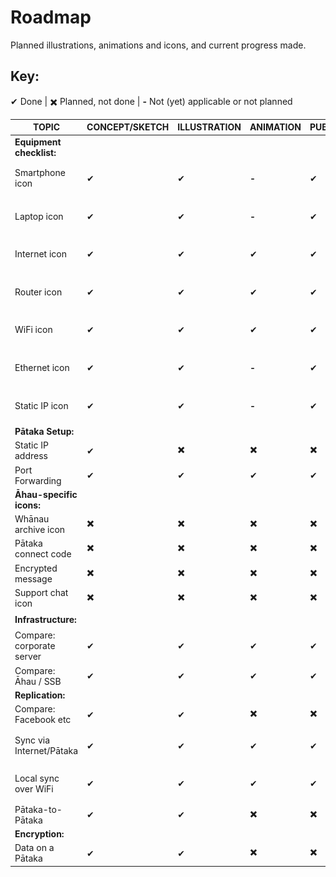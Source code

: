 # Roadmap
Planned illustrations, animations and icons, and current progress made.
## Key:  
✔ Done | ✖️ Planned, not done | **-** Not (yet) applicable or not planned

| TOPIC                    | CONCEPT/SKETCH | ILLUSTRATION | ANIMATION | PUBLISHED | THUMB                          | REVIEWED    |
|--------------------------|----------------|--------------|-----------|-----------|--------------------------------|-------------|
| **Equipment checklist:** |                |              |           |           |                                |      ✖️      |
| Smartphone icon          |        ✔       |       ✔      |   **-**   |     ✔     | ![](svg/icons/mobile_48.svg)   |             |
| Laptop icon              |        ✔       |       ✔      |   **-**   |     ✔     | ![](svg/icons/laptop_48.svg)   |             |
| Internet icon            |        ✔       |       ✔      |     ✔     |     ✔     | ![](svg/icons/internet_48.svg) |             |
| Router icon              |        ✔       |       ✔      |     ✔     |     ✔     | ![](svg/icons/router_48.svg)   |             |
| WiFi icon                |        ✔       |       ✔      |     ✔     |     ✔     | ![](svg/icons/wifi_48.svg)     |             |
| Ethernet icon            |        ✔       |       ✔      |   **-**   |     ✔     | ![](svg/icons/ethernet_48.svg) |             |
| Static IP icon           |        ✔       |       ✔      |   **-**   |     ✔     | ![](svg/icons/static-ip_48.svg)|             |
| **Pātaka Setup:**        |                |              |           |           |                                |    **-**    |
| Static IP address        |        ✔       |       ✖️      |     ✖️     |     ✖️     |                                |             |
| Port Forwarding          |        ✔       |       ✔      |     ✔     |     ✔     | ![](svg/port-forwarding_03_with-port-forwarding.svg)| ✖️ |
| **Āhau-specific icons:** |                |              |           |           |                                |    **-**    |
| Whānau archive icon      |        ✖️       |       ✖️      |     ✖️     |     ✖️     |                                |             |
| Pātaka connect code      |        ✖️       |       ✖️      |     ✖️     |     ✖️     |                                |             |
| Encrypted message        |        ✖️       |       ✖️      |     ✖️     |     ✖️     |                                |             |
| Support chat icon        |        ✖️       |       ✖️      |     ✖️     |     ✖️     |                                |             |
| **Infrastructure:**      |                |              |           |           |                                |      ✖️      |
| Compare: corporate server|        ✔       |       ✔      |     ✔     |     ✔     | ![](svg/corporate-server.svg)  |             |
| Compare: Āhau / SSB      |        ✔       |       ✔      |     ✔     |     ✔     | ![](svg/alternative-servers.svg) |           |
| **Replication:**         |                |              |           |           |                                |    **-**    |
| Compare: Facebook etc    |        ✔       |       ✔      |     ✖️     |     ✖️     |                                |             |
| Sync via Internet/Pātaka |        ✔       |       ✔      |     ✔     |     ✔     | ![](gif/replication-via-internet.gif)|             |
| Local sync over WiFi     |        ✔       |       ✔      |     ✔     |     ✔     | ![](gif/replication-local.gif)|             |
| Pātaka-to-Pātaka         |        ✔       |       ✔      |     ✖️     |     ✖️     |                                |             |
| **Encryption:**          |                |              |           |           |                                |    **-**    |
| Data on a Pātaka         |        ✔       |       ✔      |     ✖️     |     ✖️     |                                |             |
